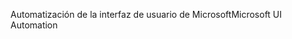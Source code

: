 <span data-ttu-id="b78b3-101">Automatización de la interfaz de usuario de Microsoft</span><span class="sxs-lookup"><span data-stu-id="b78b3-101">Microsoft UI Automation</span></span>